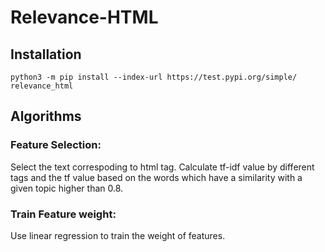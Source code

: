 # Relevance-HTML

## Installation
```
python3 -m pip install --index-url https://test.pypi.org/simple/ relevance_html
```

## Algorithms
### Feature Selection:
  Select the text correspoding to html tag. Calculate tf-idf value by different tags and the tf value based on the words which have a similarity with a given topic higher than 0.8.
  
### Train Feature weight:
  Use linear regression to train the weight of features.

